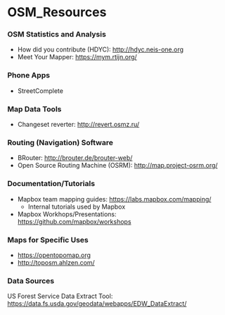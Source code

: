 # OSM_Resources

### OSM Statistics and Analysis
* How did you contribute (HDYC): http://hdyc.neis-one.org
* Meet Your Mapper: https://mym.rtijn.org/

### Phone Apps
* StreetComplete

### Map Data Tools
* Changeset reverter: http://revert.osmz.ru/

### Routing (Navigation) Software
* BRouter: http://brouter.de/brouter-web/
* Open Source Routing Machine (OSRM): http://map.project-osrm.org/

### Documentation/Tutorials
* Mapbox team mapping guides:  https://labs.mapbox.com/mapping/
  * Internal tutorials used by Mapbox
 * Mapbox Workhops/Presentations:  https://github.com/mapbox/workshops

### Maps for Specific Uses
* https://opentopomap.org
* http://toposm.ahlzen.com/

### Data Sources
US Forest Service Data Extract Tool: https://data.fs.usda.gov/geodata/webapps/EDW_DataExtract/
